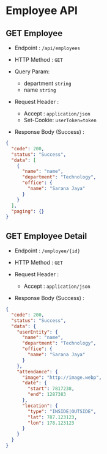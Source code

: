 # Employee API

## GET Employee

- Endpoint : `/api/employees`
- HTTP Method : `GET`
- Query Param:

  - department `string`
  - name `string`

- Request Header :
  - Accept : `application/json`
  - Set-Cookie: `userToken=token`
- Response Body (Success) :

```json
{
  "code": 200,
  "status": "Success",
  "data": [
    {
      "name": "name",
      "department": "Technology",
      "office": {
        "name": "Sarana Jaya"
      }
    }
  ],
  "paging": {}
}
```

## GET Employee Detail

- Endpoint : `/employee/{id}`
- HTTP Method : `GET`

- Request Header :
  - Accept : `application/json`
- Response Body (Success) :

```json
{
  "code": 200,
  "status": "Success",
  "data": {
    "userEntity": {
      "name": "name",
      "department": "Technology",
      "office": {
        "name": "Sarana Jaya"
      }
    },
    "attendance": {
      "image": "http://image.webp",
      "date": {
        "start": 7817238,
        "end": 1287383
      },
      "location": {
        "type": "INSIDE|OUTSIDE",
        "lat": 787.123123,
        "lon": 178.123123
      }
    }
  }
}
```
